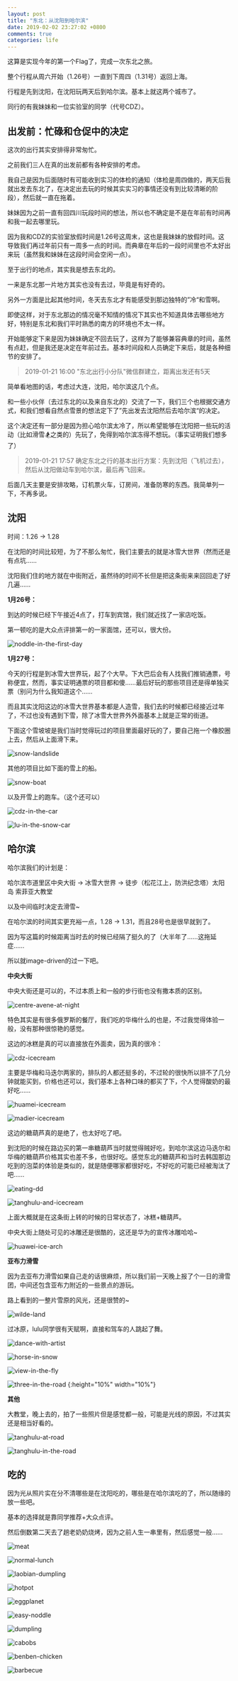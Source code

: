 ```yaml
---
layout: post
title: "东北：从沈阳到哈尔滨"
date: 2019-02-02 23:27:02 +0800
comments: true
categories: life
---
```




这算是实现今年的第一个Flag了，完成一次东北之旅。

整个行程从周六开始（1.26号）一直到下周四（1.31号）返回上海。

行程是先到沈阳，在沈阳玩两天后到哈尔滨。基本上就这两个城市了。

同行的有我妹妹和一位实验室的同学（代号CDZ）。

<!-- more -->


## 出发前：忙碌和仓促中的决定

这次的出行其实安排得非常匆忙。



之前我们三人在真的出发前都有各种安排的考虑。

我自己是因为后面随时有可能收到实习的体检的通知（体检是周四做的，两天后我就出发去东北了，在决定出去玩的时候其实实习的事情还没有到比较清晰的阶段），然后就一直在拖着。

妹妹因为之前一直有回四川玩段时间的想法，所以也不确定是不是在年前有时间再和我一起去哪里玩。

因为我和CDZ的实验室放假时间是1.26号这周末，这也是我妹妹的放假时间。这导致我们再过年前只有一周多一点的时间。而典章在年后的一段时间里也不太好出来玩（虽然我和妹妹在这段时间会空闲一点）。



至于出行的地点，其实我是想去东北的。

一来是东北那一片地方其实也没有去过，毕竟是有好奇的。

另外一方面是比起其他时间，冬天去东北才有能感受到那边独特的”冷“和雪啊。

即使这样，对于东北那边的情况毫不知情的情况下其实也不知道具体去哪些地方好，特别是东北和我们平时熟悉的南方的环境也不太一样。



开始能够定下来是因为妹妹确定不回去玩了，这样为了能够兼容典章的时间，虽然有点赶，但是我还是决定在年前过去。基本时间段和人员确定下来后，就是各种细节的安排了。

> 2019-01-21 16:00  "东北出行小分队"微信群建立，距离出发还有5天



简单看地图的话，考虑过大连，沈阳，哈尔滨这几个点。

和一些小伙伴（去过东北的以及来自东北的）交流了一下，我们三个也根据交通方式，和我们想看自然点雪景的想法定下了”先出发去沈阳然后去哈尔滨“的决定。

这个决定还有一部分是因为担心哈尔滨太冷了，所以希望能够在沈阳把一些玩的活动（比如滑雪🏂之类的）先玩了，免得到哈尔滨冻得不想玩。（事实证明我们想多了）

> 2019-01-21 17:57 确定东北之行的基本出行方案：先到沈阳（飞机过去），然后从沈阳做动车到哈尔滨，最后再飞回来。



后面几天主要是安排攻略，订机票火车，订房间，准备防寒的东西。我简单列一下，不再多说。





## 沈阳

时间：1.26 -> 1.28

在沈阳的时间比较短，为了不那么匆忙，我们主要去的就是冰雪大世界（然而还是有点坑……

沈阳我们住的地方就在中街附近，虽然待的时间不长但是把这条街来来回回走了好几遍……



**1月26号：**

到达的时候已经下午接近4点了，打车到宾馆，我们就近找了一家店吃饭。

第一顿吃的是大众点评排第一的一家面馆，还可以，很大份。

![noddle-in-the-first-day](/images/2019-02-02-dongbei-travel/noddle-in-the-first-day.jpg)







**1月27号：**

今天的行程是到冰雪大世界玩，起了个大早。下大巴后会有人找我们推销通票，号称便宜，然而，事实证明通票的项目都和傻……最后好玩的那些项目还是得单独买票（别问为什么我知道这个……

而且其实沈阳这边的冰雪大世界基本都是人造雪，我们去的时候都已经接近过年了，不过也没有遇到下雪，除了冰雪大世界外外面基本上就是正常的街道。



下面这个雪坡坡是我们当时觉得玩过的项目里面最好玩的了，要自己拖一个橡胶圈上去，然后从上面滑下来。

![snow-landslide](/images/2019-02-02-dongbei-travel/snow-landslide.jpg)

其他的项目比如下面的雪上的船。

![snow-boat](/images/2019-02-02-dongbei-travel/snow-boat.jpg)

以及开雪上的跑车。（这个还可以）

![cdz-in-the-car](/images/2019-02-02-dongbei-travel/cdz-in-the-car.jpg)

![lu-in-the-snow-car](/images/2019-02-02-dongbei-travel/lu-in-the-snow-car.jpg)





## 哈尔滨

哈尔滨我们的计划是：

哈尔滨市道里区中央大街 -> 冰雪大世界 -> 徒步（松花江上，防洪纪念塔）太阳岛 索菲亚大教堂

以及中间临时决定去滑雪~

在哈尔滨的时间其实更充裕一点，1.28 -> 1.31，而且28号也是很早就到了。



因为写这篇的时候距离当时去的时候已经隔了挺久的了（大半年了……这拖延症……

所以就image-driven的过一下吧。



**中央大街**

中央大街还是可以的，不过本质上和一般的步行街也没有撒本质的区别。

![centre-avene-at-night](/images/2019-02-02-dongbei-travel/centre-avene-at-night.jpg)

特色其实是有很多俄罗斯的餐厅，我们吃的华梅什么的也是，不过我觉得体验一般，没有那种很惊艳的感觉。



这边的冰糕是真的可以直接放在外面卖，因为真的很冷：

![cdz-icecream](/images/2019-02-02-dongbei-travel/cdz-icecream.jpg)

主要是华梅和马迭尔两家的，排队的人都还挺多的，不过轮的很快所以排不了几分钟就能买到，价格也还可以，我们基本上各种口味的都买了下，个人觉得酸奶的最好吃……

![huamei-icecream](/images/2019-02-02-dongbei-travel/huamei-icecream.jpg)

![madier-icecream](/images/2019-02-02-dongbei-travel/madier-icecream.jpg)



这边的糖葫芦真的是绝了，也太好吃了吧。

到沈阳的时候在路边买的第一串糖葫芦当时就觉得贼好吃，到哈尔滨这边马迭尔和华梅的糖葫芦价格其实也差不多，也很好吃。感觉东北的糖葫芦和当时去韩国那边吃到的泡菜的体验是类似的，就是随便哪家都很好吃，不好吃的可能已经被淘汰了吧……

![eating-dd](/images/2019-02-02-dongbei-travel/eating-dd.jpg)



![tanghulu-and-icecream](/images/2019-02-02-dongbei-travel/tanghulu-and-icecream.jpg)

上面大概就是在这条街上转的时候的日常状态了，冰糕+糖葫芦。



中央大街上随处可见的冰雕还是很酷的，这还是华为的宣传冰雕哈哈~

![huawei-ice-arch](/images/2019-02-02-dongbei-travel/huawei-ice-arch.jpg)





**亚布力滑雪**

因为去亚布力滑雪如果自己走的话很麻烦，所以我们前一天晚上报了个一日的滑雪团，中间还包含亚布力附近的一些景点的游玩。

路上看到的一整片雪原的风光，还是很赞的~

![wilde-land](/images/2019-02-02-dongbei-travel/wilde-land.jpg)





过冰原，lulu同学很有天赋啊，直接和驾车的人跳起了舞。

![dance-with-artist](/images/2019-02-02-dongbei-travel/dance-with-artist.jpg)

![horse-in-snow](/images/2019-02-02-dongbei-travel/horse-in-snow.jpg)

![view-in-the-fly](/images/2019-02-02-dongbei-travel/view-in-the-fly.jpg)

![three-in-the-road](/images/2019-02-02-dongbei-travel/three-in-the-road.jpg) {:height="10%" width="10%"} 











**其他**

大教堂，晚上去的，拍了一些照片但是感觉都一般，可能是光线的原因，不过其实还是相当好看的。

![tanghulu-at-road](/images/2019-02-02-dongbei-travel/tanghulu-at-road.jpg)

![tanghulu-in-the-road](/images/2019-02-02-dongbei-travel/tanghulu-in-the-road.jpg)



## 吃的

因为光从照片实在分不清哪些是在沈阳吃的，哪些是在哈尔滨吃的了，所以随缘的放一些吧。



基本的选择就是靠同学推荐+大众点评。

然后倒数第二天去了趟老奶奶烧烤，因为之前人生一串里有，然后感觉一般……





![meat](/images/2019-02-02-dongbei-travel/meat.jpg)



![normal-lunch](/images/2019-02-02-dongbei-travel/normal-lunch.jpg)

![laobian-dumpling](/images/2019-02-02-dongbei-travel/laobian-dumpling.jpg)





![hotpot](/images/2019-02-02-dongbei-travel/hotpot.jpg)



![eggplanet](/images/2019-02-02-dongbei-travel/eggplanet.jpg)



![easy-noddle](/images/2019-02-02-dongbei-travel/easy-noddle.jpg)

![dumpling](/images/2019-02-02-dongbei-travel/dumpling.jpg)



![cabobs](/images/2019-02-02-dongbei-travel/cabobs.jpg)

![benben-chicken](/images/2019-02-02-dongbei-travel/benben-chicken.jpg)

![barbecue](/images/2019-02-02-dongbei-travel/barbecue.jpg)

